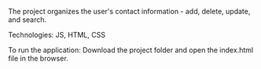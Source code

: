 The project organizes the user's contact information - add, delete, update, and search.

Technologies: JS, HTML, CSS

To run the application: 
Download the project folder and open the index.html file in the browser.
